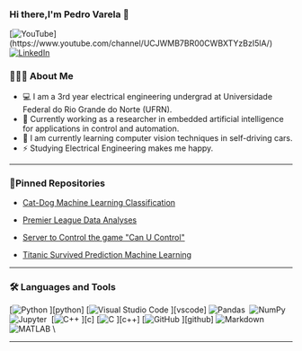 ### Hi there,I'm Pedro Varela 👋

[![YouTube](https://img.shields.io/badge/youtube-%23FF0000.svg?&style=for-the-badge&logo=youtube&logoColor=white")](https://www.youtube.com/channel/UCJWMB7BR00CWBXTYzBzI5lA/)
[![LinkedIn](https://img.shields.io/badge/linkedin-%230077B5.svg?&style=for-the-badge&logo=linkedin&logoColor=white)](https://www.linkedin.com/in/pedro-varela-263016247/)

### 👨🏻‍💻 About Me

- 💻 I am a 3rd year electrical engineering undergrad at Universidade Federal do Rio Grande do Norte (UFRN).
- 🔭 Currently working as a researcher in embedded artificial intelligence for applications in control and automation.
- 🌱 I am currently learning computer vision techniques in self-driving cars.
- ⚡ Studying Electrical Engineering makes me happy.

---

### 📌Pinned Repositories

<p align="left">
  
- <a href="https://github.com/pedro-varela1/ML_ConvolucionalNN_Cat-Dog_Classification"> Cat-Dog Machine Learning Classification </a>
  
- <a href="https://github.com/pedro-varela1/Premier_League_2018-2019_Player_Analyses"> Premier League Data Analyses </a>

- <a href="https://github.com/pedro-varela1/canucontrol"> Server to Control the game "Can U Control" </a>

- <a href="https://github.com/pedro-varela1/Titanic-MachineLearning-Kaggle"> Titanic Survived Prediction Machine Learning </a>

</p>

---

### 🛠 Languages and Tools

[![Python](https://img.shields.io/badge/-Python-333333?style=flat&logo=python)&nbsp;][python]
[![Visual Studio Code](https://img.shields.io/badge/-VScode-333333?style=flat&logo=visual-studio-code&logoColor=007ACC)&nbsp;][vscode]
![Pandas](https://img.shields.io/badge/-Pandas-333333?style=flat&logo=pandas)&nbsp;
![NumPy](https://img.shields.io/badge/-NumPy-333333?style=flat&logo=numpy)&nbsp;
![Jupyter](https://img.shields.io/badge/-Jupyter-333333?style=flat&logo=Jupyter)&nbsp;
[![C++](https://img.shields.io/badge/-C++-333333?style=flat&logo=C%2B%2B&logoColor=00599C)&nbsp;][c]
[![C](https://img.shields.io/badge/-C-333333?style=flat&logo=C&logoColor=A8B9CC)&nbsp;][c++]
[![GitHub](https://img.shields.io/badge/-GitHub-333333?style=flat&logo=github)&nbsp;][github]
![Markdown](https://img.shields.io/badge/-Markdown-333333?style=flat&logo=markdown)
![MATLAB](https://img.shields.io/badge/-MATLAB-333333?style=flat&logo=Mathworks)&nbsp;\

---
